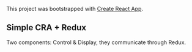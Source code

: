 This project was bootstrapped with [Create React App](https://github.com/facebook/create-react-app).

## Simple CRA + Redux

Two components: Control & Display, they communicate through Redux.
